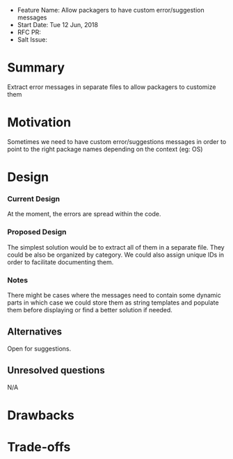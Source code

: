 - Feature Name: Allow packagers to have custom error/suggestion messages
- Start Date: Tue 12 Jun, 2018
- RFC PR:
- Salt Issue:

# Summary
[summary]: #summary

Extract error messages in separate files to allow packagers to customize them

# Motivation
[motivation]: #motivation

Sometimes we need to have custom error/suggestions messages in order to point to the right package names depending on the context (eg: OS)

# Design
[design]: #detailed-design

### Current Design

At the moment, the errors are spread within the code.

### Proposed Design

The simplest solution would be to extract all of them in a separate file.
They could be also be organized by category.
We could also assign unique IDs in order to facilitate documenting them.

### Notes

There might be cases where the messages need to contain some dynamic parts in which case we could store them as string templates and populate them before displaying or find a better solution if needed.

## Alternatives
[alternatives]: #alternatives

Open for suggestions.

## Unresolved questions
[unresolved]: #unresolved-questions

N/A

# Drawbacks
[drawbacks]: #drawbacks


# Trade-offs

